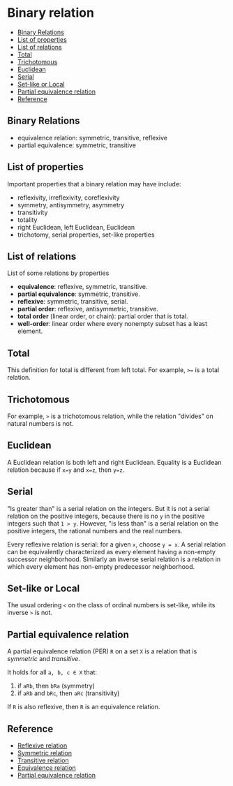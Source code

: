 # Binary relation

<!-- TOC -->

- [Binary Relations](#binary-relations)
- [List of properties](#list-of-properties)
- [List of relations](#list-of-relations)
- [Total](#total)
- [Trichotomous](#trichotomous)
- [Euclidean](#euclidean)
- [Serial](#serial)
- [Set-like or Local](#set-like-or-local)
- [Partial equivalence relation](#partial-equivalence-relation)
- [Reference](#reference)

<!-- /TOC -->



## Binary Relations

- equivalence relation: symmetric, transitive, reflexive
- partial equivalence: symmetric, transitive


## List of properties
Important properties that a binary relation may have include:
- reflexivity, irreflexivity, coreflexivity
- symmetry, antisymmetry, asymmetry
- transitivity
- totality
- right Euclidean, left Euclidean, Euclidean
- trichotomy, serial properties, set-like properties


## List of relations
List of some relations by properties
- **equivalence**: reflexive, symmetric, transitive.
- **partial equivalence**: symmetric, transitive.
- **reflexive**: symmetric, transitive, serial.
- **partial order**: reflexive, antisymmetric, transitive.
- **total order** (linear order, or chain): partial order that is total.
- **well-order**: linear order where every nonempty subset has a least element.



## Total
This definition for total is different from left total. 
For example, `>=` is a total relation.

## Trichotomous
For example, `>` is a trichotomous relation, while the relation "divides" on natural numbers is not.

## Euclidean
A Euclidean relation is both left and right Euclidean. Equality is a Euclidean relation because if `x=y` and `x=z`, then `y=z`.

## Serial
"Is greater than" is a serial relation on the integers.
But it is not a serial relation on the positive integers, because there is no `y` in the positive integers such that `1 > y`. 
However, "is less than" is a serial relation on the positive integers, the rational numbers and the real numbers.

Every reflexive relation is serial: for a given `x`, choose `y = x`.
A serial relation can be equivalently characterized as every element having a non-empty successor neighborhood. Similarly an inverse serial relation is a relation in which every element has non-empty predecessor neighborhood.

## Set-like or Local
The usual ordering `<` on the class of ordinal numbers is set-like, while its inverse `>` is not.




## Partial equivalence relation
A partial equivalence relation (PER) `R` on a set `X` is a relation that is _symmetric_ and _transitive_.

It holds for all `a, b, c ∈ X` that:
1. if `aRb`, then `bRa` (symmetry)
2. if `aRb` and `bRc`, then `aRc` (transitivity)

If `R` is also reflexive, then `R` is an equivalence relation.




## Reference

- [Reflexive relation](http://www.wikipedia.com/en/Reflexive_relation)
- [Symmetric relation](http://www.wikipedia.com/en/Symmetric_relation)
- [Transitive relation](http://www.wikipedia.com/en/Transitive_relation)
- [Equivalence relation](http://www.wikipedia.com/en/Equivalence_relation)
- [Partial equivalence relation](http://www.wikipedia.com/en/Partial_equivalence_relation)
